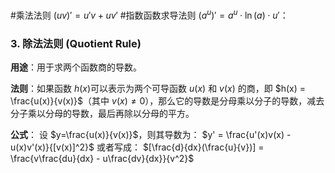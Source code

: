  #乘法法则
  $(uv)' = u'v + uv'$ 
 #指数函数求导法则 
  $(a^u)' = a^u \cdot \ln(a) \cdot u'$：


### 3. 除法法则 (Quotient Rule)

**用途**：用于求两个函数商的导数。

**法则**：如果函数 $h(x)$可以表示为两个可导函数 $u(x)$ 和 $v(x)$ 的商，即 $h(x) = \frac{u(x)}{v(x)}$（其中 $v(x) \ne 0$），那么它的导数是分母乘以分子的导数，减去分子乘以分母的导数，最后再除以分母的平方。

**公式**：
设 $y=\frac{u(x)}{v(x)}$，则其导数为：
$y' = \frac{u'(x)v(x) - u(x)v'(x)}{[v(x)]^2}$
或者写成：
$[\frac{d}{dx}(\frac{u}{v})] = \frac{v\frac{du}{dx} - u\frac{dv}{dx}}{v^2}$